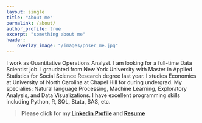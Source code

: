 ```yaml
---
layout: single
title: "About me"
permalink: /about/
author_profile: true
excerpt: "something about me"
header:
    overlay_image: "/images/poser_me.jpg"
---
```




I work as Quantitative Operations Analyst. I am looking for a full-time Data Scientist job. I graudated from New York University with Master in Applied Statistics for Social Science Research degree last year. I studies Economics at University of North Carolina at Chapel Hill for during undergrad. My specialies: Natural language Processing, Machine Learning, Exploratory Analysis, and Data Visualizations. I have excellent programming skills including Python, R, SQL, Stata, SAS, etc. 


> **Please click for my [Linkedin Profile](https://www.linkedin.com/in/junyanyao/) and [Resume](https://github.com/junyanyao/junyanyao.github.io/blob/3d649284bb16bcd4b3f88393b008afcf617e51dd/Yao_Resume_github.pdf)**
